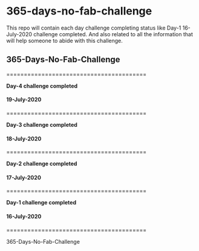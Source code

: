 # 365-days-no-fab-challenge
This repo will contain each day challenge completing status like Day-1 16-July-2020 challenge completed. And also related to all the information that will help someone to abide with this challenge.

## 365-Days-No-Fab-Challenge

========================================

**Day-4 challenge completed**
#### 19-July-2020

========================================

**Day-3 challenge completed**
#### 18-July-2020

========================================

**Day-2 challenge completed**
#### 17-July-2020

========================================

**Day-1 challenge completed**
#### 16-July-2020

========================================

365-Days-No-Fab-Challenge
